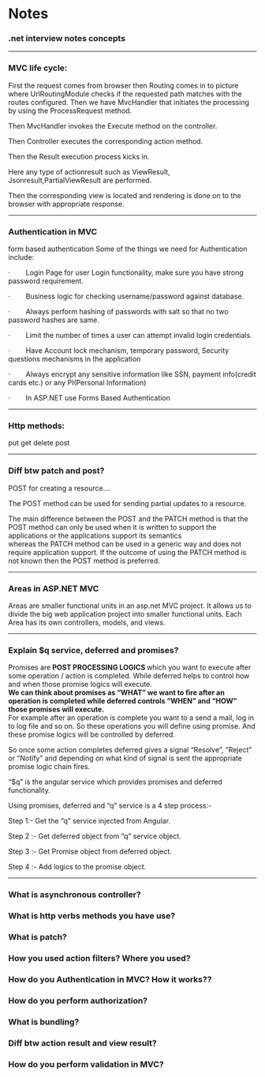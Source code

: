 # Notes
<h3>.net interview notes concepts </h3>
<hr />
<h3>MVC life cycle:</h3>
First the request comes from browser then Routing comes in to picture where UrlRoutingModule checks if the requested path matches with the routes configured.
Then we have MvcHandler that initiates the processing by using the ProcessRequest method.

Then MvcHandler invokes the Execute method on the controller. 

Then Controller executes the corresponding action method. 

Then the Result execution process kicks in. 

Here any type of actionresult such as ViewResult, Jsonresult,PartialViewResult are performed.

Then the corresponding view is located and rendering is done on to the browser with appropriate response.
<hr />
<h3>Authentication in MVC</h3>
form based authentication
Some of the things we need for Authentication include:

·        Login Page for user Login functionality, make sure you have strong password requirement.

·        Business logic for checking username/password against database.

·        Always perform hashing of passwords with salt so that no two password hashes are same.

·        Limit the number of times a user can attempt invalid login credentials.

·        Have Account lock mechanism, temporary password, Security questions mechanisms in the application

·        Always encrypt any sensitive information like SSN, payment info(credit cards etc.) or any PI(Personal Information)

·        In ASP.NET use Forms Based Authentication
<hr />
<h3>Http methods: </h3>
put get delete post
<hr />
<h3>Diff btw patch and post?</h3>
POST for creating a resource….

The POST method can be used for sending partial updates to a resource. 

The main difference between the POST and the PATCH method is that the POST method can only be used when it is written to support the applications or the applications support its semantics 
<br />
whereas the PATCH method can be used in a generic way and does not require application support. If the outcome of using the PATCH method is not known then the POST method is preferred.
<hr />
<h3>Areas in ASP.NET MVC</h3>
Areas are smaller functional units in an asp.net MVC project. It allows us to divide the big web application project into smaller functional units. Each Area has its own controllers, models, and views.

<hr />
<h3>Explain $q service, deferred and promises?</h3>
Promises are<strong> POST PROCESSING LOGICS </strong>which you want to execute after some operation / action is completed. 
While deferred helps to control how and when those promise logics will execute.<br />
<strong>
We can think about promises as “WHAT” we want to fire after an operation is completed 
while deferred controls “WHEN” and “HOW” those promises will execute.
</strong><br />
For example after an operation is complete you want to a send a mail, log in to log file and so on. So these operations you will define using promise. And these promise logics will be controlled by deferred.


So once some action completes deferred gives a signal “Resolve”, “Reject” or “Notify” and depending on what kind of signal is sent the appropriate promise logic chain fires.

“$q” is the angular service which provides promises and deferred functionality.

Using promises, deferred and “q” service is a 4 step process:-

Step 1:- Get the “q” service injected from Angular.

Step 2 :- Get deferred object from “q” service object.

Step 3 :- Get Promise object from deferred object.

Step 4 :- Add logics to the promise object.

<hr />
<h3>What is asynchronous controller?</h3>

<h3>What is http verbs methods you have use?</h3>

<h3>What is patch?</h3>


<h3>How you used action filters? Where you used?</h3>


<h3>How do you Authentication in MVC? How it works??</h3>


<h3>How do you perform authorization?</h3>


<h3>What is bundling?</h3>


<h3>Diff btw action result and view result?</h3>


<h3>How do you perform validation in MVC?</h3>


